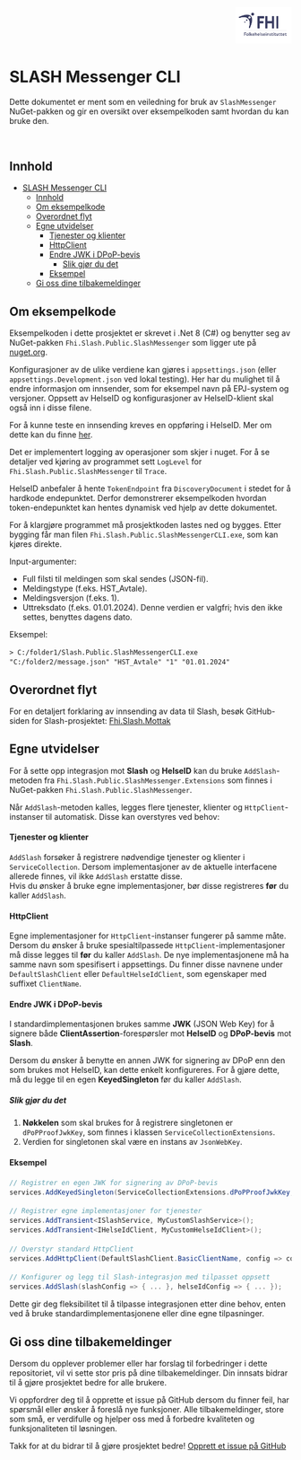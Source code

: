 <!--
  To generate a PDF from this markdown file, use the extension "Markdown PDF" in Visual Studio Code.
  You may change the header and footer template in the settings of the extension.

  Current settings (Add these to settings.json directly):
  "markdown-pdf.headerTemplate": "<div></div>",
  "markdown-pdf.footerTemplate": "<div style=\"font-size: 9px; margin-left: auto; margin-right: 1cm; \"><span class='pageNumber'></span> / <span class='totalPages'></span></div>",
-->

<p align="right">
    <img src="../../docs/images/fhi-logo.svg" alt="FHI Logo" width="100" style=""/>
</p>

# SLASH Messenger CLI

Dette dokumentet er ment som en veiledning for bruk av `SlashMessenger` NuGet-pakken og gir en oversikt over eksempelkoden samt hvordan du kan bruke den.

<br>

## Innhold
- [SLASH Messenger CLI](#slash-messenger-cli)
  - [Innhold](#innhold)
  - [Om eksempelkode](#om-eksempelkode)
  - [Overordnet flyt](#overordnet-flyt)
  - [Egne utvidelser](#egne-utvidelser)
      - [Tjenester og klienter](#tjenester-og-klienter)
      - [HttpClient](#httpclient)
      - [Endre JWK i DPoP-bevis](#endre-jwk-i-dpop-bevis)
        - [Slik gjør du det](#slik-gjør-du-det)
      - [Eksempel](#eksempel)
  - [Gi oss dine tilbakemeldinger](#gi-oss-dine-tilbakemeldinger)

<div style="page-break-after: always"></div>

## Om eksempelkode
Eksempelkoden i dette prosjektet er skrevet i .Net 8 (C#) og benytter seg av NuGet-pakken `Fhi.Slash.Public.SlashMessenger` som ligger ute på [nuget.org](https://www.nuget.org/packages/Fhi.Slash.Public.SlashMessenger).

Konfigurasjoner av de ulike verdiene kan gjøres i `appsettings.json` (eller `appsettings.Development.json` ved lokal testing).
Her har du mulighet til å endre informasjon om innsender, som for eksempel navn på EPJ-system og versjoner.
Oppsett av HelseID og konfigurasjoner av HelseID-klient skal også inn i disse filene.

For å kunne teste en innsending kreves en oppføring i HelseID. Mer om dette kan du finne [her](https://github.com/folkehelseinstituttet/Fhi.Slash.Mottak?tab=readme-ov-file#autentisering).

Det er implementert logging av operasjoner som skjer i nuget. For å se detaljer ved kjøring av programmet sett `LogLevel` for `Fhi.Slash.Public.SlashMessenger` til `Trace`.

HelseID anbefaler å hente `TokenEndpoint` fra `DiscoveryDocument` i stedet for å hardkode endepunktet. Derfor demonstrerer eksempelkoden hvordan token-endepunktet kan hentes dynamisk ved hjelp av dette dokumentet.

For å klargjøre programmet må prosjektkoden lastes ned og bygges.
Etter bygging får man filen `Fhi.Slash.Public.SlashMessengerCLI.exe`, som kan kjøres direkte.

Input-argumenter:
 - Full filsti til meldingen som skal sendes (JSON-fil).
 - Meldingstype (f.eks. HST_Avtale).
 - Meldingsversjon (f.eks. 1).
 - Uttreksdato (f.eks. 01.01.2024). Denne verdien er valgfri; hvis den ikke settes, benyttes dagens dato.

Eksempel:

```> C:/folder1/Slash.Public.SlashMessengerCLI.exe "C:/folder2/message.json" "HST_Avtale" "1" "01.01.2024"```

## Overordnet flyt
For en detaljert forklaring av innsending av data til Slash, besøk GitHub-siden for Slash-prosjektet: [Fhi.Slash.Mottak](https://github.com/folkehelseinstituttet/Fhi.Slash.Mottak?tab=readme-ov-file#overordnet-flyt)

<div style="page-break-after: always"></div>

## Egne utvidelser
For å sette opp integrasjon mot **Slash** og **HelseID** kan du bruke `AddSlash`-metoden fra `Fhi.Slash.Public.SlashMessenger.Extensions` som finnes i NuGet-pakken `Fhi.Slash.Public.SlashMessenger`.

Når `AddSlash`-metoden kalles, legges flere tjenester, klienter og `HttpClient`-instanser til automatisk. Disse kan overstyres ved behov:

#### Tjenester og klienter

`AddSlash` forsøker å registrere nødvendige tjenester og klienter i `ServiceCollection`. Dersom implementasjoner av de aktuelle interfacene allerede finnes, vil ikke `AddSlash` erstatte disse.  
Hvis du ønsker å bruke egne implementasjoner, bør disse registreres **før** du kaller `AddSlash`.

#### HttpClient
Egne implementasjoner for `HttpClient`-instanser fungerer på samme måte.
Dersom du ønsker å bruke spesialtilpassede `HttpClient`-implementasjoner må disse legges til **før** du kaller `AddSlash`.
De nye implementasjonene må ha samme navn som spesifisert i appsettings.
Du finner disse navnene under `DefaultSlashClient` eller `DefaultHelseIdClient`, som egenskaper med suffixet `ClientName`.

<div style="page-break-after: always"></div>

#### Endre JWK i DPoP-bevis
I standardimplementasjonen brukes samme **JWK** (JSON Web Key) for å signere både **ClientAssertion**-forespørsler mot **HelseID** og **DPoP-bevis** mot **Slash**.

Dersom du ønsker å benytte en annen JWK for signering av DPoP enn den som brukes mot HelseID, kan dette enkelt konfigureres. For å gjøre dette, må du legge til en egen **KeyedSingleton** før du kaller `AddSlash`.

##### Slik gjør du det
1. **Nøkkelen** som skal brukes for å registrere singletonen er `dPoPProofJwkKey`, som finnes i klassen `ServiceCollectionExtensions`.
2. Verdien for singletonen skal være en instans av `JsonWebKey`.


#### Eksempel
```csharp
// Registrer en egen JWK for signering av DPoP-bevis
services.AddKeyedSingleton(ServiceCollectionExtensions.dPoPProofJwkKey, new JsonWebKey { ... });

// Registrer egne implementasjoner for tjenester
services.AddTransient<ISlashService, MyCustomSlashService>();
services.AddTransient<IHelseIdClient, MyCustomHelseIdClient>();

// Overstyr standard HttpClient
services.AddHttpClient(DefaultSlashClient.BasicClientName, config => config.BaseAddress = new Uri("https://my-domain.com"));

// Konfigurer og legg til Slash-integrasjon med tilpasset oppsett
services.AddSlash(slashConfig => { ... }, helseIdConfig => { ... });
```

 Dette gir deg fleksibilitet til å tilpasse integrasjonen etter dine behov, enten ved å bruke standardimplementasjonene eller dine egne tilpasninger.

<div style="page-break-after: always"></div>

## Gi oss dine tilbakemeldinger
Dersom du opplever problemer eller har forslag til forbedringer i dette repositoriet, vil vi sette stor pris på dine tilbakemeldinger. Din innsats bidrar til å gjøre prosjektet bedre for alle brukere.

Vi oppfordrer deg til å opprette et issue på GitHub dersom du finner feil, har spørsmål eller ønsker å foreslå nye funksjoner. Alle tilbakemeldinger, store som små, er verdifulle og hjelper oss med å forbedre kvaliteten og funksjonaliteten til løsningen.

Takk for at du bidrar til å gjøre prosjektet bedre!
[Opprett et issue på GitHub](https://github.com/folkehelseinstituttet/Fhi.Slash.Mottak/issues)